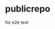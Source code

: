 # publicrepo
for e2e test
















































































































































































































































































































































































































































































































































































































































































































































































































































































































































































































































































































































































































































































































































































































































































































































































































































































































































































































































































































































































































































































































































































































































































































































































































































































































































































































































































































































































































